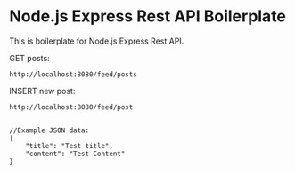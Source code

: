 # Node.js Express Rest API Boilerplate

This is boilerplate for Node.js Express Rest API. 


GET posts:
```
http://localhost:8080/feed/posts
```

INSERT new post:
```
http://localhost:8080/feed/post


//Example JSON data: 
{
    "title": "Test title",
    "content": "Test Content"
}
```
